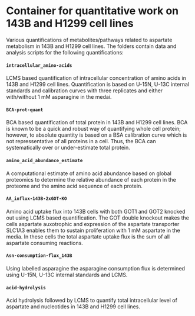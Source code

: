 # Container for quantitative work on 143B and H1299 cell lines
Various quantifications of metabolites/pathways related to aspartate metabolism in 143B and H1299 cell lines.
The folders contain data and analysis scripts for the following quantifications:

#### `intracellular_amino-acids`
LCMS based quantification of intracellular concentration of amino acids in 143B and H1299 cell lines.
Quantification is based on U-15N, U-13C internal standards and calibration curves with three replicates and either with/without 1 mM asparagine in the medai.

#### `BCA-prot-quant`
BCA based quantification of total protein in 143B and H1299 cell lines.
BCA is known to be a quick and robust way of quantifying whole cell protein; however, to absolute quantity is based on a BSA calibration curve which is not repressentative of all proteins in a cell.
Thus, the BCA can systematically over or under-estimate total protein.

#### `amino_acid_abundance_estimate`
A computational estimate of amino acid abundance based on global proteomics to determine the relative abundance of each protein in the proteome and the amino acid sequence of each protein.

#### `AA_influx-143B-2xGOT-KO`
Amino acid uptake flux into 143B cells with both GOT1 and GOT2 knocked out using LCMS based quantification.
The GOT double knockout makes the cells aspartate auxotrophic and expression of the aspartate transporter SLC1A3 enables them to sustain proliferation with 1 mM aspartate in the media.
In these cells the total aspartate uptake flux is the sum of all aspartate consuming reactions.

#### `Asn-consumption-flux_143B`
Using labelled asparagine the asparagine consumption flux is determined using U-15N, U-13C internal standards and LCMS.

#### `acid-hydrolysis`
Acid hydrolysis followed by LCMS to quantify total intracellular level of aspartate and nucleotides in 143B and H1299 cell lines.



